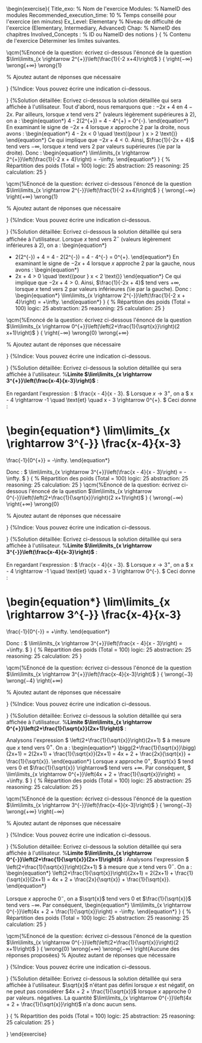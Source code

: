 

\begin{exercise}{
Title_exo: % Nom de l'exercice
Modules: % NameID des modules
Recommended_execution_time: 10 % Temps conseillé pour l'exercice (en minutes)
Ex_Level: Elementary % Niveau de difficulté de l'exercice (Elementary, Intermediary, Advanced)
Chap: % NameID des chapitres
Involved_Concepts : % ID ou NameID des notions
}
{
% Contenu de l'exercice
Déterminer les limites suivantes.

\qcm{%Enoncé de la question: écrivez ci-dessous l'énoncé de la question
$\lim\limits_{x \rightarrow 2^{+}}\left(\frac{1}{-2 x+4}\right)$
}
{
\right{$-\infty$}
\wrong{$+\infty$}
\wrong{$1$}

% Ajoutez autant de réponses que nécessaire

}
{%Indice: Vous pouvez écrire une indication ci-dessous.

}
{%Solution détaillée: Ecrivez ci-dessous la solution détaillée qui sera affichée à l'utilisateur.
Tout d'abord, nous remarquons que : $-2x + 4$ en $4 - 2x$.  Par ailleurs, lorsque $x$ tend vers $2^{+}$
 (valeurs légèrement supérieures à $2$), on a :
\begin{equation*}
   4 - 2(2^{+}) = 4 - 4^{+} = 0^{-}.
\end{equation*}
   En examinant le signe de $-2x + 4$ lorsque $x$ approche $2$ par la droite, nous avons : 
\begin{equation*}
   4 - 2x < 0 \quad \text{(pour } x > 2 \text{)} 
\end{equation*}
   Ce qui implique que $-2x + 4 < 0$. Ainsi, $\frac{1}{-2x + 4}$ tend vers $-\infty$, lorsque $x$ tend vers $2$ par valeurs supérieures (\ie par la droite). Donc : 
\begin{equation*}
   \lim\limits_{x \rightarrow 2^{+}}\left(\frac{1}{-2 x + 4}\right) = -\infty.
\end{equation*}
}
{
% Répartition des poids (Total = 100)
logic: 25
abstraction: 25
reasoning: 25
calculation: 25
}

\qcm{%Enoncé de la question: écrivez ci-dessous l'énoncé de la question
$\lim\limits_{x \rightarrow 2^{-}}\left(\frac{1}{-2 x+4}\right)$
}
{
\wrong{$-\infty$}
\right{$+\infty$}
\wrong{$1$}

% Ajoutez autant de réponses que nécessaire

}
{%Indice: Vous pouvez écrire une indication ci-dessous.

}
{%Solution détaillée: Ecrivez ci-dessous la solution détaillée qui sera affichée à l'utilisateur.
  Lorsque $x$ tend vers $2^{-}$
 (valeurs légèrement inférieures à $2$), on a :
\begin{equation*}
   - 2(2^{-}) + 4 = 4 - 2(2^{-}) = 4 - 4^{-} = 0^{+}.
\end{equation*}
   En examinant le signe de $-2x + 4$ lorsque $x$ approche $2$ par la gauche, nous avons : 
\begin{equation*}
   - 2x + 4 > 0 \quad \text{(pour } x < 2 \text{)} 
\end{equation*}
   Ce qui implique que $-2x + 4 > 0$. Ainsi, $\frac{1}{-2x + 4}$ tend vers $+\infty$, lorsque $x$ tend vers $2$ par valeurs inférieures (\ie par la gauche). Donc : 
\begin{equation*}
   \lim\limits_{x \rightarrow 2^{-}}\left(\frac{1}{-2 x + 4}\right) = +\infty.
\end{equation*}
}
{
% Répartition des poids (Total = 100)
logic: 25
abstraction: 25
reasoning: 25
calculation: 25
}

\qcm{%Enoncé de la question: écrivez ci-dessous l'énoncé de la question
$\lim\limits_{x \rightarrow 0^{+}}\left(\left(2+\frac{1}{\sqrt{x}}\right)(2 x+1)\right)$
}
{
\right{$-\infty$}
\wrong{$0$}
\wrong{$+\infty$}

% Ajoutez autant de réponses que nécessaire

}
{%Indice: Vous pouvez écrire une indication ci-dessous.

}
{%Solution détaillée: Ecrivez ci-dessous la solution détaillée qui sera affichée à l'utilisateur.
%**Limite $\lim\limits_{x \rightarrow 3^{+}}\left(\frac{x-4}{x-3}\right)$** :
 
   En regardant l'expression : 
$
   \frac{x - 4}{x - 3}. 
$
   Lorsque $x \rightarrow 3^{+}$, on a $
   x - 4 \rightarrow -1 \quad \text{et} \quad x - 3 \rightarrow 0^{+}. 
$
   Ceci donne : 

\begin{equation*}
\lim\limits_{x \rightarrow 3^{-}} \frac{x-4}{x-3}
=
   \frac{-1}{0^{+}} = -\infty. 
\end{equation*}

   Donc : 
$
   \lim\limits_{x \rightarrow 3^{+}}\left(\frac{x - 4}{x - 3}\right) = -\infty. 
$
}
{
% Répartition des poids (Total = 100)
logic: 25
abstraction: 25
reasoning: 25
calculation: 25
}
\qcm{%Enoncé de la question: écrivez ci-dessous l'énoncé de la question
$\lim\limits_{x \rightarrow 0^{-}}\left(\left(2+\frac{1}{\sqrt{x}}\right)(2 x+1)\right)$
}
{
\wrong{$-\infty$}
\right{$+\infty$}
\wrong{$0$}


% Ajoutez autant de réponses que nécessaire

}
{%Indice: Vous pouvez écrire une indication ci-dessous.

}
{%Solution détaillée: Ecrivez ci-dessous la solution détaillée qui sera affichée à l'utilisateur.
%**Limite $\lim\limits_{x \rightarrow 3^{-}}\left(\frac{x-4}{x-3}\right)$** :
 
   En regardant l'expression : 
$
   \frac{x - 4}{x - 3}. 
$
   Lorsque $x \rightarrow 3^{+}$, on a $
   x - 4 \rightarrow -1 \quad \text{et} \quad x - 3 \rightarrow 0^{-}. 
$
   Ceci donne : 

\begin{equation*}
\lim\limits_{x \rightarrow 3^{-}} \frac{x-4}{x-3}
=
   \frac{-1}{0^{-}} = +\infty. 
\end{equation*}

   Donc : 
$
   \lim\limits_{x \rightarrow 3^{+}}\left(\frac{x - 4}{x - 3}\right) = +\infty. 
$
}
{
% Répartition des poids (Total = 100)
logic: 25
abstraction: 25
reasoning: 25
calculation: 25
}




\qcm{%Enoncé de la question: écrivez ci-dessous l'énoncé de la question
$\lim\limits_{x \rightarrow 3^{+}}\left(\frac{x-4}{x-3}\right)$
}
{
\wrong{$-3$}
\wrong{$-4$}
\right{$+\infty$}

% Ajoutez autant de réponses que nécessaire

}
{%Indice: Vous pouvez écrire une indication ci-dessous.

}
{%Solution détaillée: Ecrivez ci-dessous la solution détaillée qui sera affichée à l'utilisateur.
%**Limite $\lim\limits_{x \rightarrow 0^{+}}\left(2+\frac{1}{\sqrt{x}}(2x+1)\right)$** : 

 Analysons l'expression $  \left(2+\frac{1}{\sqrt{x}}\right)(2x+1) $ à mesure que $x$
 tend vers $0^{+}$. On a :
\begin{equation*}
\bigg(2+\frac{1}{\sqrt{x}}\bigg)(2x+1) = 2(2x+1) + \frac{1}{\sqrt{x}}(2x+1) = 4x + 2 + \frac{2x}{\sqrt{x}} + \frac{1}{\sqrt{x}}. 
\end{equation*}
   Lorsque $x$ approche $0^{+}$, $\sqrt{x} $ tend vers $0$ et $\frac{1}{\sqrt{x}} \rightarrow$ tend vers  $+\infty$. Par conséquent, 
$
   \lim\limits_{x \rightarrow 0^{+}}\left(4x + 2 + \frac{1}{\sqrt{x}}\right) = +\infty. 
$
}
{
% Répartition des poids (Total = 100)
logic: 25
abstraction: 25
reasoning: 25
calculation: 25
}

\qcm{%Enoncé de la question: écrivez ci-dessous l'énoncé de la question
$\lim\limits_{x \rightarrow 3^{-}}\left(\frac{x-4}{x-3}\right)$
}
{
\wrong{$-3$}
\wrong{$+\infty$}
\right{$-\infty$}

% Ajoutez autant de réponses que nécessaire

}
{%Indice: Vous pouvez écrire une indication ci-dessous.

}
{%Solution détaillée: Ecrivez ci-dessous la solution détaillée qui sera affichée à l'utilisateur.
%**Limite $\lim\limits_{x \rightarrow 0^{-}}\left(2+\frac{1}{\sqrt{x}}(2x+1)\right)$** : 
 Analysons l'expression $  \left(2+\frac{1}{\sqrt{x}}\right)(2x+1) $ à mesure que $x$
 tend vers $0^{-}$. On a :
\begin{equation*}
   \left(2+\frac{1}{\sqrt{x}}\right)(2x+1) = 2(2x+1) + \frac{1}{\sqrt{x}}(2x+1) = 4x + 2 + \frac{2x}{\sqrt{x}} + \frac{1}{\sqrt{x}}. 
\end{equation*}

   Lorsque $x$ approche $0^{-}$, on a $\sqrt{x}$ tend vers $0$ et $\frac{1}{\sqrt{x}}$ tend vers
$-\infty$. Par conséquent, 
\begin{equation*}
   \lim\limits_{x \rightarrow 0^{-}}\left(4x + 2 + \frac{1}{\sqrt{x}}\right) = -\infty. 
\end{equation*}
}
{
% Répartition des poids (Total = 100)
logic: 25
abstraction: 25
reasoning: 25
calculation: 25
}




\qcm{%Enoncé de la question: écrivez ci-dessous l'énoncé de la question
$\lim\limits_{x \rightarrow 0^{-}}\left(\left(2+\frac{1}{\sqrt{x}}\right)(2 x+1)\right)$
}
{
\wrong{$0$}
\wrong{$+\infty$}
\wrong{$-\infty$}
\right{Aucune des réponses proposées}
% Ajoutez autant de réponses que nécessaire

}
{%Indice: Vous pouvez écrire une indication ci-dessous.

}
{%Solution détaillée: Ecrivez ci-dessous la solution détaillée qui sera affichée à l'utilisateur.
$\sqrt{x}$ n'étant pas défini lorsque $x$ est négatif, on
ne peut pas considérer $4x + 2 + \frac{1}{\sqrt{x}}$ lorsque $x$ approche $0$ par valeurs. négatives.
La quantité $\lim\limits_{x \rightarrow 0^{-}}\left(4x + 2 + \frac{1}{\sqrt{x}}\right)$
n'a donc aucun sens.

}
{
% Répartition des poids (Total = 100)
logic: 25
abstraction: 25
reasoning: 25
calculation: 25
}


}
\end{exercise}




